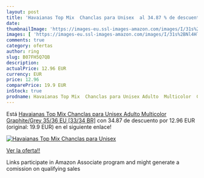 ```yaml
---
layout: post
title: 'Havaianas Top Mix  Chanclas para Unisex  al 34.87 % de descuento'
date: 
thumbnailImage: 'https://images-eu.ssl-images-amazon.com/images/I/31s%2BNl4HlsL._SL200_.jpg'
images: [ 'https://images-eu.ssl-images-amazon.com/images/I/31s%2BNl4HlsL._SL200_.jpg' ]
comments: true
category: ofertas
author: ring
slug: B07FH5Q7QB
description:
actualPrice: 12.96 EUR
currency: EUR
price: 12.96
comparePrice: 19.9 EUR
inStock: true
prodname: Havaianas Top Mix  Chanclas para Unisex Adulto  Multicolor  Graphite/Grey   35/36 EU [33/34 BR]
---
```


Está [Havaianas Top Mix  Chanclas para Unisex Adulto  Multicolor  Graphite/Grey   35/36 EU [33/34 BR]](https://www.amazon.es/dp/B07FH5Q7QB/?tag=tolees-21) con 34.87 de descuento por 12.96 EUR (original: 19.9 EUR) en el siguiente enlace!

[![Havaianas Top Mix  Chanclas para Unisex ](https://images-eu.ssl-images-amazon.com/images/I/31s%2BNl4HlsL._SL200_.jpg)](https://www.amazon.es/dp/B07FH5Q7QB/?tag=tolees-21)

[Ver la oferta!!](https://www.amazon.es/dp/B07FH5Q7QB/?tag=tolees-21)

Links participate in Amazon Associate program and might generate a comission on qualifying sales


